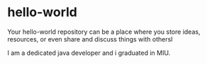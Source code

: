 # hello-world
Your hello-world repository can be a place where you store ideas, resources, or even share and discuss things with othersI

I am a dedicated java developer and i graduated in MIU.
